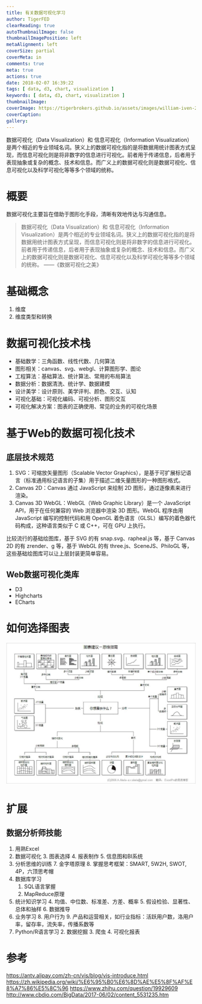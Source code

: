 ```yaml
---
title: 有关数据可视化学习
author: TigerFED
clearReading: true
autoThumbnailImage: false
thumbnailImagePosition: left
metaAlignment: left
coverSize: partial
coverMeta: in
comments: true
meta: true
actions: true
date: 2018-02-07 16:39:22
tags: [ data, d3, chart, visualization ]
keywords: [ data, d3, chart, visualization ]
thumbnailImage:
coverImage: https://tigerbrokers.github.io/assets/images/william-iven-22449.jpg
coverCaption:
gallery:
---
```

数据可视化（Data Visualization）和 信息可视化（Information Visualization）是两个相近的专业领域名词。狭义上的数据可视化指的是将数据用统计图表方式呈现，而信息可视化则是将非数字的信息进行可视化。前者用于传递信息，后者用于表现抽象或复杂的概念、技术和信息。而广义上的数据可视化则是数据可视化、信息可视化以及科学可视化等等多个领域的统称。
<!-- excerpt -->

# 概要
数据可视化主要旨在借助于图形化手段，清晰有效地传达与沟通信息。

> 数据可视化（Data Visualization）和 信息可视化（Information Visualization）是两个相近的专业领域名词。狭义上的数据可视化指的是将数据用统计图表方式呈现，而信息可视化则是将非数字的信息进行可视化。前者用于传递信息，后者用于表现抽象或复杂的概念、技术和信息。而广义上的数据可视化则是数据可视化、信息可视化以及科学可视化等等多个领域的统称。
> ——《数据可视化之美》

# 基础概念

1. 维度
2. 维度类型和转换

# 数据可视化技术栈
* 基础数学：三角函数、线性代数、几何算法
* 图形相关：canvas、svg、webgl、计算图形学、图论
* 工程算法：基础算法、统计算法、常用的布局算法
* 数据分析：数据清洗、统计学、数据建模
* 设计美学：设计原则、美学评判、颜色、交互、认知
* 可视化基础：可视化编码、可视分析、图形交互
* 可视化解决方案：图表的正确使用、常见的业务的可视化场景

# 基于Web的数据可视化技术
## 底层技术规范
1. SVG：可缩放矢量图形（Scalable Vector Graphics），是基于可扩展标记语言（标准通用标记语言的子集）用于描述二维矢量图形的一种图形格式。
2. Canvas 2D：Canvas 通过 JavaScript 来绘制 2D 图形，通过逐像素来进行渲染。
3. Canvas 3D WebGL：WebGL（Web Graphic Library）是一个 JavaScript API，用于在任何兼容的 Web 浏览器中渲染 3D 图形。WebGL 程序由用 JavaScript 编写的控制代码和用 OpenGL 着色语言（GLSL）编写的着色器代码构成，这种语言类似于 C 或 C++，可在 GPU 上执行。

比较流行的基础绘图库，基于 SVG 的有 snap.svg、rapheal.js 等，基于 Canvas 2D 的有 zrender、g 等，基于 WebGL 的有 three.js、SceneJS、PhiloGL 等，这些基础绘图库可以让上层封装更简单容易。

## Web数据可视化类库
* D3
* Highcharts
* ECharts

# 如何选择图表
![](/assets/images/15179928837522.jpg)

# 扩展
## 数据分析师技能
1. 用熟Excel
2. 数据可视化
    3. 图表选择
    4. 报表制作
    5. 信息图和BI系统
6. 分析思维的训练
    7. 金字塔原理
    8. 掌握思考框架：SMART, 5W2H, SWOT, 4P，六顶思考帽
9. 数据库学习
    1. SQL语言掌握
    2. MapReduce原理
3. 统计知识学习
    4. 均值、中位数、标准差、方差、概率
    5. 假设检验、显著性、总体和抽样
    6. 数据推导
7. 业务学习
    8. 用户行为
    9. 产品和运营相关，如行业指标：活跃用户数，洛用户率，留存率，流失率，传播系数等
1. Python/R语言学习
    2. 数据挖掘
    3. 爬虫
    4. 可视化报表

# 参考
https://antv.alipay.com/zh-cn/vis/blog/vis-introduce.html
https://zh.wikipedia.org/wiki/%E6%95%B0%E6%8D%AE%E5%8F%AF%E8%A7%86%E5%8C%96
https://www.zhihu.com/question/19929609
http://www.cbdio.com/BigData/2017-06/02/content_5531235.htm

